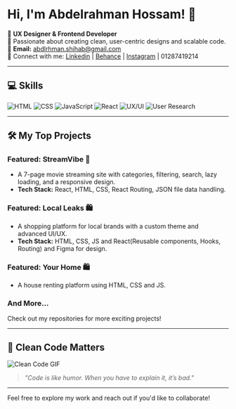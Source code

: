 # Hi, I'm Abdelrahman Hossam! 👋  

🎨 **UX Designer & Frontend Developer**  
🌟 Passionate about creating clean, user-centric designs and scalable code.  
📩 **Email:** [abdlrhman.shihab@gmail.com](abdlrhman.shihab@gmail.com)  
📍 Connect with me: [Linkedin]([https://www.instagram.com/abdelrhmaan17/](https://www.linkedin.com/in/abdelrhman-shihab-372bb2228?utm_source=share&utm_campaign=share_via&utm_content=profile&utm_medium=android_app)) | [Behance](https://www.behance.net/abdelrhhossam3) | [Instagram](https://www.instagram.com/abdelrhmaan17/)  | 01287419214

---

## 💻 Skills  

![HTML](https://img.shields.io/badge/-HTML-E34F26?logo=html5&logoColor=white)
![CSS](https://img.shields.io/badge/-CSS-1572B6?logo=css3&logoColor=white)
![JavaScript](https://img.shields.io/badge/-JavaScript-F7DF1E?logo=javascript&logoColor=black)
![React](https://img.shields.io/badge/-React-61DAFB?logo=react&logoColor=white)
![UX/UI](https://img.shields.io/badge/-UX/UI-00FF2A?logo=figma&logoColor=black)
![User Research](https://img.shields.io/badge/-User_Research-purple?logo=notion&logoColor=white)

---


## 🛠 My Top Projects  

### Featured: **StreamVibe** 🎥  
- A 7-page movie streaming site with categories, filtering, search, lazy loading, and a responsive design.  
- **Tech Stack:** React, HTML, CSS, React Routing, JSON file data handling.  

### Featured: **Local Leaks** 🛍️  
- A shopping platform for local brands with a custom theme and advanced UI/UX.
-  **Tech Stack:** HTML, CSS, JS and React(Reusable components, Hooks, Routing) and Figma for design.
### Featured: **Your Home** 🛍️  
- A house renting platform using HTML, CSS and JS.  

### And More...  
Check out my repositories for more exciting projects!  

---

## 🌟 Clean Code Matters  

![Clean Code GIF](https://media.giphy.com/media/26tn33aiTi1jkl6H6/giphy.gif)  

> *"Code is like humor. When you have to explain it, it’s bad."*   

---

Feel free to explore my work and reach out if you'd like to collaborate!  
